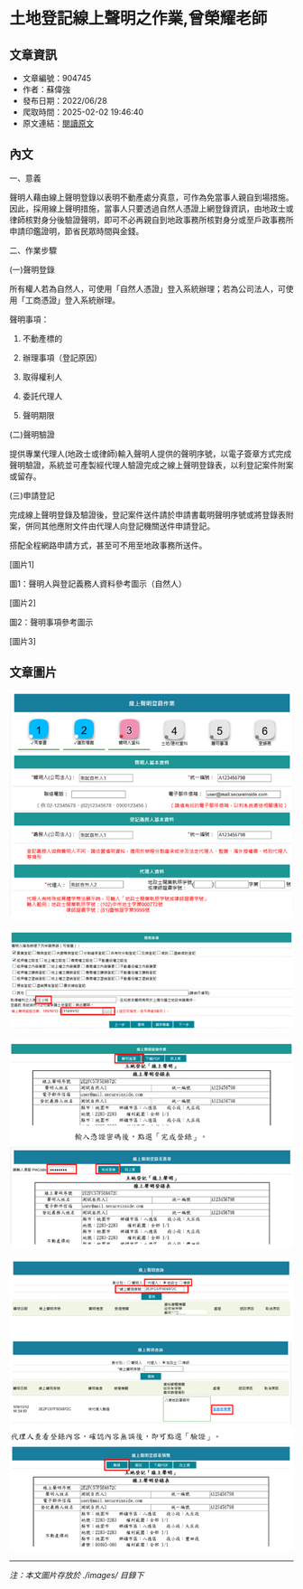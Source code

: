 # 土地登記線上聲明之作業,曾榮耀老師

## 文章資訊
- 文章編號：904745
- 作者：蘇偉強
- 發布日期：2022/06/28
- 爬取時間：2025-02-02 19:46:40
- 原文連結：[閱讀原文](https://real-estate.get.com.tw/Columns/detail.aspx?no=904745)

## 內文
一、意義

聲明人藉由線上聲明登錄以表明不動產處分真意，可作為免當事人親自到場措施。因此，採用線上聲明措施，當事人只要透過自然人憑證上網登錄資訊，由地政士或律師核對身分後驗證聲明，即可不必再親自到地政事務所核對身分或至戶政事務所申請印鑑證明，節省民眾時間與金錢。

二、作業步驟

(一)聲明登錄

所有權人若為自然人，可使用「自然人憑證」登入系統辦理；若為公司法人，可使用「工商憑證」登入系統辦理。

聲明事項：

1. 不動產標的

2. 辦理事項（登記原因）

3. 取得權利人

4. 委託代理人

5. 聲明期限

(二)聲明驗證

提供專業代理人(地政士或律師)輸入聲明人提供的聲明序號，以電子簽章方式完成聲明驗證，系統並可產製經代理人驗證完成之線上聲明登錄表，以利登記案件附案或留存。

(三)申請登記

完成線上聲明登錄及驗證後，登記案件送件請於申請書載明聲明序號或將登錄表附案，併同其他應附文件由代理人向登記機關送件申請登記。

搭配全程網路申請方式，甚至可不用至地政事務所送件。

[圖片1]

圖1：聲明人與登記義務人資料參考圖示（自然人）

[圖片2]

圖2：聲明事項參考圖示

[圖片3]

## 文章圖片

![圖片1](./images/904745_b542a094.png)

![圖片2](./images/904745_6b2e2acd.png)

![圖片3](./images/904745_d7098ac6.png)

![圖片4](./images/904745_62e148b2.png)


---
*注：本文圖片存放於 ./images/ 目錄下*
